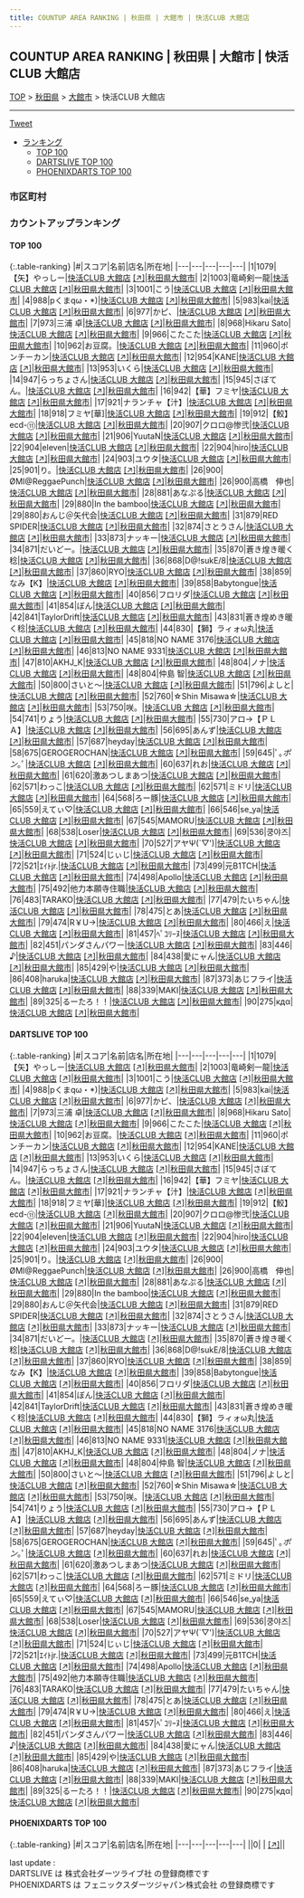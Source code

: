 ```yaml
---
title: COUNTUP AREA RANKING | 秋田県 | 大館市 | 快活CLUB 大館店
---
```

## COUNTUP AREA RANKING | 秋田県 | 大館市 | 快活CLUB 大館店

[TOP](/darts/rank/) > [秋田県](/darts/rank/秋田県/) > [大館市](/darts/rank/秋田県/大館市/) > 快活CLUB 大館店

___

<a href="https://twitter.com/share?ref_src=twsrc%5Etfw" data-text="COUNTUP AREA RANKING | 秋田県大館市快活CLUB 大館店" class="twitter-share-button" data-hashtags="DARTSLIVE,PHOENIXDARTS,darts,ダーツ" data-show-count="false">Tweet</a>

* [ランキング](#カウントアップランキング)
    * [TOP 100](#top-100)
    * [DARTSLIVE TOP 100](#dartslive-top-100)
    * [PHOENIXDARTS TOP 100](#phoenixdarts-top-100)

### 市区町村

<ul>

</ul>

### カウントアップランキング

#### TOP 100



{:.table-ranking}
|#|スコア|名前|店名|所在地|
|---|---|---|---|---|
|1|1079|<span class="rank-name-dl">【矢】やっしー</span>|<a href="/darts/rank/shops/b586c4e40494577ca3f63593b5358cc4.html">快活CLUB 大館店</a> <a href="https://search.dartslive.com/jp/shop/b586c4e40494577ca3f63593b5358cc4">[↗]</a>|<a href="/darts/rank/秋田県/大館市">秋田県大館市</a>|
|2|1003|<span class="rank-name-dl">竜崎剣一龍</span>|<a href="/darts/rank/shops/b586c4e40494577ca3f63593b5358cc4.html">快活CLUB 大館店</a> <a href="https://search.dartslive.com/jp/shop/b586c4e40494577ca3f63593b5358cc4">[↗]</a>|<a href="/darts/rank/秋田県/大館市">秋田県大館市</a>|
|3|1001|<span class="rank-name-dl">こう</span>|<a href="/darts/rank/shops/b586c4e40494577ca3f63593b5358cc4.html">快活CLUB 大館店</a> <a href="https://search.dartslive.com/jp/shop/b586c4e40494577ca3f63593b5358cc4">[↗]</a>|<a href="/darts/rank/秋田県/大館市">秋田県大館市</a>|
|4|988|<span class="rank-name-dl">pくまqω・*)</span>|<a href="/darts/rank/shops/b586c4e40494577ca3f63593b5358cc4.html">快活CLUB 大館店</a> <a href="https://search.dartslive.com/jp/shop/b586c4e40494577ca3f63593b5358cc4">[↗]</a>|<a href="/darts/rank/秋田県/大館市">秋田県大館市</a>|
|5|983|<span class="rank-name-dl">kai</span>|<a href="/darts/rank/shops/b586c4e40494577ca3f63593b5358cc4.html">快活CLUB 大館店</a> <a href="https://search.dartslive.com/jp/shop/b586c4e40494577ca3f63593b5358cc4">[↗]</a>|<a href="/darts/rank/秋田県/大館市">秋田県大館市</a>|
|6|977|<span class="rank-name-dl">かピ、</span>|<a href="/darts/rank/shops/b586c4e40494577ca3f63593b5358cc4.html">快活CLUB 大館店</a> <a href="https://search.dartslive.com/jp/shop/b586c4e40494577ca3f63593b5358cc4">[↗]</a>|<a href="/darts/rank/秋田県/大館市">秋田県大館市</a>|
|7|973|<span class="rank-name-dl">三浦 卓</span>|<a href="/darts/rank/shops/b586c4e40494577ca3f63593b5358cc4.html">快活CLUB 大館店</a> <a href="https://search.dartslive.com/jp/shop/b586c4e40494577ca3f63593b5358cc4">[↗]</a>|<a href="/darts/rank/秋田県/大館市">秋田県大館市</a>|
|8|968|<span class="rank-name-dl">Hikaru Sato</span>|<a href="/darts/rank/shops/b586c4e40494577ca3f63593b5358cc4.html">快活CLUB 大館店</a> <a href="https://search.dartslive.com/jp/shop/b586c4e40494577ca3f63593b5358cc4">[↗]</a>|<a href="/darts/rank/秋田県/大館市">秋田県大館市</a>|
|9|966|<span class="rank-name-dl">こたこた</span>|<a href="/darts/rank/shops/b586c4e40494577ca3f63593b5358cc4.html">快活CLUB 大館店</a> <a href="https://search.dartslive.com/jp/shop/b586c4e40494577ca3f63593b5358cc4">[↗]</a>|<a href="/darts/rank/秋田県/大館市">秋田県大館市</a>|
|10|962|<span class="rank-name-dl">お豆腐。</span>|<a href="/darts/rank/shops/b586c4e40494577ca3f63593b5358cc4.html">快活CLUB 大館店</a> <a href="https://search.dartslive.com/jp/shop/b586c4e40494577ca3f63593b5358cc4">[↗]</a>|<a href="/darts/rank/秋田県/大館市">秋田県大館市</a>|
|11|960|<span class="rank-name-dl">ポンチーカン</span>|<a href="/darts/rank/shops/b586c4e40494577ca3f63593b5358cc4.html">快活CLUB 大館店</a> <a href="https://search.dartslive.com/jp/shop/b586c4e40494577ca3f63593b5358cc4">[↗]</a>|<a href="/darts/rank/秋田県/大館市">秋田県大館市</a>|
|12|954|<span class="rank-name-dl">KANE</span>|<a href="/darts/rank/shops/b586c4e40494577ca3f63593b5358cc4.html">快活CLUB 大館店</a> <a href="https://search.dartslive.com/jp/shop/b586c4e40494577ca3f63593b5358cc4">[↗]</a>|<a href="/darts/rank/秋田県/大館市">秋田県大館市</a>|
|13|953|<span class="rank-name-dl">いくら</span>|<a href="/darts/rank/shops/b586c4e40494577ca3f63593b5358cc4.html">快活CLUB 大館店</a> <a href="https://search.dartslive.com/jp/shop/b586c4e40494577ca3f63593b5358cc4">[↗]</a>|<a href="/darts/rank/秋田県/大館市">秋田県大館市</a>|
|14|947|<span class="rank-name-dl">らっちょさん</span>|<a href="/darts/rank/shops/b586c4e40494577ca3f63593b5358cc4.html">快活CLUB 大館店</a> <a href="https://search.dartslive.com/jp/shop/b586c4e40494577ca3f63593b5358cc4">[↗]</a>|<a href="/darts/rank/秋田県/大館市">秋田県大館市</a>|
|15|945|<span class="rank-name-dl">さぼてん。</span>|<a href="/darts/rank/shops/b586c4e40494577ca3f63593b5358cc4.html">快活CLUB 大館店</a> <a href="https://search.dartslive.com/jp/shop/b586c4e40494577ca3f63593b5358cc4">[↗]</a>|<a href="/darts/rank/秋田県/大館市">秋田県大館市</a>|
|16|942|<span class="rank-name-dl">【華】フミヤ</span>|<a href="/darts/rank/shops/b586c4e40494577ca3f63593b5358cc4.html">快活CLUB 大館店</a> <a href="https://search.dartslive.com/jp/shop/b586c4e40494577ca3f63593b5358cc4">[↗]</a>|<a href="/darts/rank/秋田県/大館市">秋田県大館市</a>|
|17|921|<span class="rank-name-dl">ナランチャ【汁】</span>|<a href="/darts/rank/shops/b586c4e40494577ca3f63593b5358cc4.html">快活CLUB 大館店</a> <a href="https://search.dartslive.com/jp/shop/b586c4e40494577ca3f63593b5358cc4">[↗]</a>|<a href="/darts/rank/秋田県/大館市">秋田県大館市</a>|
|18|918|<span class="rank-name-dl">フミヤ[華]</span>|<a href="/darts/rank/shops/b586c4e40494577ca3f63593b5358cc4.html">快活CLUB 大館店</a> <a href="https://search.dartslive.com/jp/shop/b586c4e40494577ca3f63593b5358cc4">[↗]</a>|<a href="/darts/rank/秋田県/大館市">秋田県大館市</a>|
|19|912|<span class="rank-name-dl">【鮫】ecd-⑪</span>|<a href="/darts/rank/shops/b586c4e40494577ca3f63593b5358cc4.html">快活CLUB 大館店</a> <a href="https://search.dartslive.com/jp/shop/b586c4e40494577ca3f63593b5358cc4">[↗]</a>|<a href="/darts/rank/秋田県/大館市">秋田県大館市</a>|
|20|907|<span class="rank-name-dl">クロロ@惨弐</span>|<a href="/darts/rank/shops/b586c4e40494577ca3f63593b5358cc4.html">快活CLUB 大館店</a> <a href="https://search.dartslive.com/jp/shop/b586c4e40494577ca3f63593b5358cc4">[↗]</a>|<a href="/darts/rank/秋田県/大館市">秋田県大館市</a>|
|21|906|<span class="rank-name-dl">YuutaN</span>|<a href="/darts/rank/shops/b586c4e40494577ca3f63593b5358cc4.html">快活CLUB 大館店</a> <a href="https://search.dartslive.com/jp/shop/b586c4e40494577ca3f63593b5358cc4">[↗]</a>|<a href="/darts/rank/秋田県/大館市">秋田県大館市</a>|
|22|904|<span class="rank-name-dl">eleven</span>|<a href="/darts/rank/shops/b586c4e40494577ca3f63593b5358cc4.html">快活CLUB 大館店</a> <a href="https://search.dartslive.com/jp/shop/b586c4e40494577ca3f63593b5358cc4">[↗]</a>|<a href="/darts/rank/秋田県/大館市">秋田県大館市</a>|
|22|904|<span class="rank-name-dl">hiro</span>|<a href="/darts/rank/shops/b586c4e40494577ca3f63593b5358cc4.html">快活CLUB 大館店</a> <a href="https://search.dartslive.com/jp/shop/b586c4e40494577ca3f63593b5358cc4">[↗]</a>|<a href="/darts/rank/秋田県/大館市">秋田県大館市</a>|
|24|903|<span class="rank-name-dl">ユウタ</span>|<a href="/darts/rank/shops/b586c4e40494577ca3f63593b5358cc4.html">快活CLUB 大館店</a> <a href="https://search.dartslive.com/jp/shop/b586c4e40494577ca3f63593b5358cc4">[↗]</a>|<a href="/darts/rank/秋田県/大館市">秋田県大館市</a>|
|25|901|<span class="rank-name-dl">り。</span>|<a href="/darts/rank/shops/b586c4e40494577ca3f63593b5358cc4.html">快活CLUB 大館店</a> <a href="https://search.dartslive.com/jp/shop/b586c4e40494577ca3f63593b5358cc4">[↗]</a>|<a href="/darts/rank/秋田県/大館市">秋田県大館市</a>|
|26|900|<span class="rank-name-dl">ØMI@ReggaePunch</span>|<a href="/darts/rank/shops/b586c4e40494577ca3f63593b5358cc4.html">快活CLUB 大館店</a> <a href="https://search.dartslive.com/jp/shop/b586c4e40494577ca3f63593b5358cc4">[↗]</a>|<a href="/darts/rank/秋田県/大館市">秋田県大館市</a>|
|26|900|<span class="rank-name-dl">高橋　伸也</span>|<a href="/darts/rank/shops/b586c4e40494577ca3f63593b5358cc4.html">快活CLUB 大館店</a> <a href="https://search.dartslive.com/jp/shop/b586c4e40494577ca3f63593b5358cc4">[↗]</a>|<a href="/darts/rank/秋田県/大館市">秋田県大館市</a>|
|28|881|<span class="rank-name-dl">あなぷる</span>|<a href="/darts/rank/shops/b586c4e40494577ca3f63593b5358cc4.html">快活CLUB 大館店</a> <a href="https://search.dartslive.com/jp/shop/b586c4e40494577ca3f63593b5358cc4">[↗]</a>|<a href="/darts/rank/秋田県/大館市">秋田県大館市</a>|
|29|880|<span class="rank-name-dl">In the bamboo</span>|<a href="/darts/rank/shops/b586c4e40494577ca3f63593b5358cc4.html">快活CLUB 大館店</a> <a href="https://search.dartslive.com/jp/shop/b586c4e40494577ca3f63593b5358cc4">[↗]</a>|<a href="/darts/rank/秋田県/大館市">秋田県大館市</a>|
|29|880|<span class="rank-name-dl">おんじ＠矢代会</span>|<a href="/darts/rank/shops/b586c4e40494577ca3f63593b5358cc4.html">快活CLUB 大館店</a> <a href="https://search.dartslive.com/jp/shop/b586c4e40494577ca3f63593b5358cc4">[↗]</a>|<a href="/darts/rank/秋田県/大館市">秋田県大館市</a>|
|31|879|<span class="rank-name-dl">RED SPIDER</span>|<a href="/darts/rank/shops/b586c4e40494577ca3f63593b5358cc4.html">快活CLUB 大館店</a> <a href="https://search.dartslive.com/jp/shop/b586c4e40494577ca3f63593b5358cc4">[↗]</a>|<a href="/darts/rank/秋田県/大館市">秋田県大館市</a>|
|32|874|<span class="rank-name-dl">さとうさん</span>|<a href="/darts/rank/shops/b586c4e40494577ca3f63593b5358cc4.html">快活CLUB 大館店</a> <a href="https://search.dartslive.com/jp/shop/b586c4e40494577ca3f63593b5358cc4">[↗]</a>|<a href="/darts/rank/秋田県/大館市">秋田県大館市</a>|
|33|873|<span class="rank-name-dl">ナッキー</span>|<a href="/darts/rank/shops/b586c4e40494577ca3f63593b5358cc4.html">快活CLUB 大館店</a> <a href="https://search.dartslive.com/jp/shop/b586c4e40494577ca3f63593b5358cc4">[↗]</a>|<a href="/darts/rank/秋田県/大館市">秋田県大館市</a>|
|34|871|<span class="rank-name-dl">だいどー。</span>|<a href="/darts/rank/shops/b586c4e40494577ca3f63593b5358cc4.html">快活CLUB 大館店</a> <a href="https://search.dartslive.com/jp/shop/b586c4e40494577ca3f63593b5358cc4">[↗]</a>|<a href="/darts/rank/秋田県/大館市">秋田県大館市</a>|
|35|870|<span class="rank-name-dl">蒼き煌き暖く稔</span>|<a href="/darts/rank/shops/b586c4e40494577ca3f63593b5358cc4.html">快活CLUB 大館店</a> <a href="https://search.dartslive.com/jp/shop/b586c4e40494577ca3f63593b5358cc4">[↗]</a>|<a href="/darts/rank/秋田県/大館市">秋田県大館市</a>|
|36|868|<span class="rank-name-dl">D@!sukE/8</span>|<a href="/darts/rank/shops/b586c4e40494577ca3f63593b5358cc4.html">快活CLUB 大館店</a> <a href="https://search.dartslive.com/jp/shop/b586c4e40494577ca3f63593b5358cc4">[↗]</a>|<a href="/darts/rank/秋田県/大館市">秋田県大館市</a>|
|37|860|<span class="rank-name-dl">RYO</span>|<a href="/darts/rank/shops/b586c4e40494577ca3f63593b5358cc4.html">快活CLUB 大館店</a> <a href="https://search.dartslive.com/jp/shop/b586c4e40494577ca3f63593b5358cc4">[↗]</a>|<a href="/darts/rank/秋田県/大館市">秋田県大館市</a>|
|38|859|<span class="rank-name-dl">なみ【K】</span>|<a href="/darts/rank/shops/b586c4e40494577ca3f63593b5358cc4.html">快活CLUB 大館店</a> <a href="https://search.dartslive.com/jp/shop/b586c4e40494577ca3f63593b5358cc4">[↗]</a>|<a href="/darts/rank/秋田県/大館市">秋田県大館市</a>|
|39|858|<span class="rank-name-dl">Babytongue</span>|<a href="/darts/rank/shops/b586c4e40494577ca3f63593b5358cc4.html">快活CLUB 大館店</a> <a href="https://search.dartslive.com/jp/shop/b586c4e40494577ca3f63593b5358cc4">[↗]</a>|<a href="/darts/rank/秋田県/大館市">秋田県大館市</a>|
|40|856|<span class="rank-name-dl">フロリダ</span>|<a href="/darts/rank/shops/b586c4e40494577ca3f63593b5358cc4.html">快活CLUB 大館店</a> <a href="https://search.dartslive.com/jp/shop/b586c4e40494577ca3f63593b5358cc4">[↗]</a>|<a href="/darts/rank/秋田県/大館市">秋田県大館市</a>|
|41|854|<span class="rank-name-dl">ぼん</span>|<a href="/darts/rank/shops/b586c4e40494577ca3f63593b5358cc4.html">快活CLUB 大館店</a> <a href="https://search.dartslive.com/jp/shop/b586c4e40494577ca3f63593b5358cc4">[↗]</a>|<a href="/darts/rank/秋田県/大館市">秋田県大館市</a>|
|42|841|<span class="rank-name-dl">TaylorDrift</span>|<a href="/darts/rank/shops/b586c4e40494577ca3f63593b5358cc4.html">快活CLUB 大館店</a> <a href="https://search.dartslive.com/jp/shop/b586c4e40494577ca3f63593b5358cc4">[↗]</a>|<a href="/darts/rank/秋田県/大館市">秋田県大館市</a>|
|43|831|<span class="rank-name-dl">蒼き煌めき暖く稔</span>|<a href="/darts/rank/shops/b586c4e40494577ca3f63593b5358cc4.html">快活CLUB 大館店</a> <a href="https://search.dartslive.com/jp/shop/b586c4e40494577ca3f63593b5358cc4">[↗]</a>|<a href="/darts/rank/秋田県/大館市">秋田県大館市</a>|
|44|830|<span class="rank-name-dl">【獅】ラィォω丸</span>|<a href="/darts/rank/shops/b586c4e40494577ca3f63593b5358cc4.html">快活CLUB 大館店</a> <a href="https://search.dartslive.com/jp/shop/b586c4e40494577ca3f63593b5358cc4">[↗]</a>|<a href="/darts/rank/秋田県/大館市">秋田県大館市</a>|
|45|818|<span class="rank-name-dl">NO NAME 3176</span>|<a href="/darts/rank/shops/b586c4e40494577ca3f63593b5358cc4.html">快活CLUB 大館店</a> <a href="https://search.dartslive.com/jp/shop/b586c4e40494577ca3f63593b5358cc4">[↗]</a>|<a href="/darts/rank/秋田県/大館市">秋田県大館市</a>|
|46|813|<span class="rank-name-dl">NO NAME 9331</span>|<a href="/darts/rank/shops/b586c4e40494577ca3f63593b5358cc4.html">快活CLUB 大館店</a> <a href="https://search.dartslive.com/jp/shop/b586c4e40494577ca3f63593b5358cc4">[↗]</a>|<a href="/darts/rank/秋田県/大館市">秋田県大館市</a>|
|47|810|<span class="rank-name-dl">AKHJ_K</span>|<a href="/darts/rank/shops/b586c4e40494577ca3f63593b5358cc4.html">快活CLUB 大館店</a> <a href="https://search.dartslive.com/jp/shop/b586c4e40494577ca3f63593b5358cc4">[↗]</a>|<a href="/darts/rank/秋田県/大館市">秋田県大館市</a>|
|48|804|<span class="rank-name-dl">ノナ</span>|<a href="/darts/rank/shops/b586c4e40494577ca3f63593b5358cc4.html">快活CLUB 大館店</a> <a href="https://search.dartslive.com/jp/shop/b586c4e40494577ca3f63593b5358cc4">[↗]</a>|<a href="/darts/rank/秋田県/大館市">秋田県大館市</a>|
|48|804|<span class="rank-name-dl">仲島 智</span>|<a href="/darts/rank/shops/b586c4e40494577ca3f63593b5358cc4.html">快活CLUB 大館店</a> <a href="https://search.dartslive.com/jp/shop/b586c4e40494577ca3f63593b5358cc4">[↗]</a>|<a href="/darts/rank/秋田県/大館市">秋田県大館市</a>|
|50|800|<span class="rank-name-dl">さいと〜</span>|<a href="/darts/rank/shops/b586c4e40494577ca3f63593b5358cc4.html">快活CLUB 大館店</a> <a href="https://search.dartslive.com/jp/shop/b586c4e40494577ca3f63593b5358cc4">[↗]</a>|<a href="/darts/rank/秋田県/大館市">秋田県大館市</a>|
|51|796|<span class="rank-name-dl">よしと</span>|<a href="/darts/rank/shops/b586c4e40494577ca3f63593b5358cc4.html">快活CLUB 大館店</a> <a href="https://search.dartslive.com/jp/shop/b586c4e40494577ca3f63593b5358cc4">[↗]</a>|<a href="/darts/rank/秋田県/大館市">秋田県大館市</a>|
|52|760|<span class="rank-name-dl">☆Shin Misawa☆</span>|<a href="/darts/rank/shops/b586c4e40494577ca3f63593b5358cc4.html">快活CLUB 大館店</a> <a href="https://search.dartslive.com/jp/shop/b586c4e40494577ca3f63593b5358cc4">[↗]</a>|<a href="/darts/rank/秋田県/大館市">秋田県大館市</a>|
|53|750|<span class="rank-name-dl">咲。</span>|<a href="/darts/rank/shops/b586c4e40494577ca3f63593b5358cc4.html">快活CLUB 大館店</a> <a href="https://search.dartslive.com/jp/shop/b586c4e40494577ca3f63593b5358cc4">[↗]</a>|<a href="/darts/rank/秋田県/大館市">秋田県大館市</a>|
|54|741|<span class="rank-name-dl">りょう</span>|<a href="/darts/rank/shops/b586c4e40494577ca3f63593b5358cc4.html">快活CLUB 大館店</a> <a href="https://search.dartslive.com/jp/shop/b586c4e40494577ca3f63593b5358cc4">[↗]</a>|<a href="/darts/rank/秋田県/大館市">秋田県大館市</a>|
|55|730|<span class="rank-name-dl">アロ→【ＰＬＡ】</span>|<a href="/darts/rank/shops/b586c4e40494577ca3f63593b5358cc4.html">快活CLUB 大館店</a> <a href="https://search.dartslive.com/jp/shop/b586c4e40494577ca3f63593b5358cc4">[↗]</a>|<a href="/darts/rank/秋田県/大館市">秋田県大館市</a>|
|56|695|<span class="rank-name-dl">あんず</span>|<a href="/darts/rank/shops/b586c4e40494577ca3f63593b5358cc4.html">快活CLUB 大館店</a> <a href="https://search.dartslive.com/jp/shop/b586c4e40494577ca3f63593b5358cc4">[↗]</a>|<a href="/darts/rank/秋田県/大館市">秋田県大館市</a>|
|57|687|<span class="rank-name-dl">heyday</span>|<a href="/darts/rank/shops/b586c4e40494577ca3f63593b5358cc4.html">快活CLUB 大館店</a> <a href="https://search.dartslive.com/jp/shop/b586c4e40494577ca3f63593b5358cc4">[↗]</a>|<a href="/darts/rank/秋田県/大館市">秋田県大館市</a>|
|58|675|<span class="rank-name-dl">GEROGEROCHAN</span>|<a href="/darts/rank/shops/b586c4e40494577ca3f63593b5358cc4.html">快活CLUB 大館店</a> <a href="https://search.dartslive.com/jp/shop/b586c4e40494577ca3f63593b5358cc4">[↗]</a>|<a href="/darts/rank/秋田県/大館市">秋田県大館市</a>|
|59|645|<span class="rank-name-dl">ﾟ｡*ポン*｡ﾟ</span>|<a href="/darts/rank/shops/b586c4e40494577ca3f63593b5358cc4.html">快活CLUB 大館店</a> <a href="https://search.dartslive.com/jp/shop/b586c4e40494577ca3f63593b5358cc4">[↗]</a>|<a href="/darts/rank/秋田県/大館市">秋田県大館市</a>|
|60|637|<span class="rank-name-dl">れお</span>|<a href="/darts/rank/shops/b586c4e40494577ca3f63593b5358cc4.html">快活CLUB 大館店</a> <a href="https://search.dartslive.com/jp/shop/b586c4e40494577ca3f63593b5358cc4">[↗]</a>|<a href="/darts/rank/秋田県/大館市">秋田県大館市</a>|
|61|620|<span class="rank-name-dl">激あつしまあつ</span>|<a href="/darts/rank/shops/b586c4e40494577ca3f63593b5358cc4.html">快活CLUB 大館店</a> <a href="https://search.dartslive.com/jp/shop/b586c4e40494577ca3f63593b5358cc4">[↗]</a>|<a href="/darts/rank/秋田県/大館市">秋田県大館市</a>|
|62|571|<span class="rank-name-dl">わっこ</span>|<a href="/darts/rank/shops/b586c4e40494577ca3f63593b5358cc4.html">快活CLUB 大館店</a> <a href="https://search.dartslive.com/jp/shop/b586c4e40494577ca3f63593b5358cc4">[↗]</a>|<a href="/darts/rank/秋田県/大館市">秋田県大館市</a>|
|62|571|<span class="rank-name-dl">ミドリ</span>|<a href="/darts/rank/shops/b586c4e40494577ca3f63593b5358cc4.html">快活CLUB 大館店</a> <a href="https://search.dartslive.com/jp/shop/b586c4e40494577ca3f63593b5358cc4">[↗]</a>|<a href="/darts/rank/秋田県/大館市">秋田県大館市</a>|
|64|568|<span class="rank-name-dl">ろー豚</span>|<a href="/darts/rank/shops/b586c4e40494577ca3f63593b5358cc4.html">快活CLUB 大館店</a> <a href="https://search.dartslive.com/jp/shop/b586c4e40494577ca3f63593b5358cc4">[↗]</a>|<a href="/darts/rank/秋田県/大館市">秋田県大館市</a>|
|65|559|<span class="rank-name-dl">えてぃ♡</span>|<a href="/darts/rank/shops/b586c4e40494577ca3f63593b5358cc4.html">快活CLUB 大館店</a> <a href="https://search.dartslive.com/jp/shop/b586c4e40494577ca3f63593b5358cc4">[↗]</a>|<a href="/darts/rank/秋田県/大館市">秋田県大館市</a>|
|66|546|<span class="rank-name-dl">se_ya</span>|<a href="/darts/rank/shops/b586c4e40494577ca3f63593b5358cc4.html">快活CLUB 大館店</a> <a href="https://search.dartslive.com/jp/shop/b586c4e40494577ca3f63593b5358cc4">[↗]</a>|<a href="/darts/rank/秋田県/大館市">秋田県大館市</a>|
|67|545|<span class="rank-name-dl">MAMORU</span>|<a href="/darts/rank/shops/b586c4e40494577ca3f63593b5358cc4.html">快活CLUB 大館店</a> <a href="https://search.dartslive.com/jp/shop/b586c4e40494577ca3f63593b5358cc4">[↗]</a>|<a href="/darts/rank/秋田県/大館市">秋田県大館市</a>|
|68|538|<span class="rank-name-dl">Loser</span>|<a href="/darts/rank/shops/b586c4e40494577ca3f63593b5358cc4.html">快活CLUB 大館店</a> <a href="https://search.dartslive.com/jp/shop/b586c4e40494577ca3f63593b5358cc4">[↗]</a>|<a href="/darts/rank/秋田県/大館市">秋田県大館市</a>|
|69|536|<span class="rank-name-dl">쿵야즈</span>|<a href="/darts/rank/shops/b586c4e40494577ca3f63593b5358cc4.html">快活CLUB 大館店</a> <a href="https://search.dartslive.com/jp/shop/b586c4e40494577ca3f63593b5358cc4">[↗]</a>|<a href="/darts/rank/秋田県/大館市">秋田県大館市</a>|
|70|527|<span class="rank-name-dl">アヤΨ(`▽&#x27;)</span>|<a href="/darts/rank/shops/b586c4e40494577ca3f63593b5358cc4.html">快活CLUB 大館店</a> <a href="https://search.dartslive.com/jp/shop/b586c4e40494577ca3f63593b5358cc4">[↗]</a>|<a href="/darts/rank/秋田県/大館市">秋田県大館市</a>|
|71|524|<span class="rank-name-dl">じぃじ</span>|<a href="/darts/rank/shops/b586c4e40494577ca3f63593b5358cc4.html">快活CLUB 大館店</a> <a href="https://search.dartslive.com/jp/shop/b586c4e40494577ca3f63593b5358cc4">[↗]</a>|<a href="/darts/rank/秋田県/大館市">秋田県大館市</a>|
|72|521|<span class="rank-name-dl">ｴｲﾄjr.</span>|<a href="/darts/rank/shops/b586c4e40494577ca3f63593b5358cc4.html">快活CLUB 大館店</a> <a href="https://search.dartslive.com/jp/shop/b586c4e40494577ca3f63593b5358cc4">[↗]</a>|<a href="/darts/rank/秋田県/大館市">秋田県大館市</a>|
|73|499|<span class="rank-name-dl">元B1TCH</span>|<a href="/darts/rank/shops/b586c4e40494577ca3f63593b5358cc4.html">快活CLUB 大館店</a> <a href="https://search.dartslive.com/jp/shop/b586c4e40494577ca3f63593b5358cc4">[↗]</a>|<a href="/darts/rank/秋田県/大館市">秋田県大館市</a>|
|74|498|<span class="rank-name-dl">Apollo</span>|<a href="/darts/rank/shops/b586c4e40494577ca3f63593b5358cc4.html">快活CLUB 大館店</a> <a href="https://search.dartslive.com/jp/shop/b586c4e40494577ca3f63593b5358cc4">[↗]</a>|<a href="/darts/rank/秋田県/大館市">秋田県大館市</a>|
|75|492|<span class="rank-name-dl">他力本願寺住職</span>|<a href="/darts/rank/shops/b586c4e40494577ca3f63593b5358cc4.html">快活CLUB 大館店</a> <a href="https://search.dartslive.com/jp/shop/b586c4e40494577ca3f63593b5358cc4">[↗]</a>|<a href="/darts/rank/秋田県/大館市">秋田県大館市</a>|
|76|483|<span class="rank-name-dl">TARAKO</span>|<a href="/darts/rank/shops/b586c4e40494577ca3f63593b5358cc4.html">快活CLUB 大館店</a> <a href="https://search.dartslive.com/jp/shop/b586c4e40494577ca3f63593b5358cc4">[↗]</a>|<a href="/darts/rank/秋田県/大館市">秋田県大館市</a>|
|77|479|<span class="rank-name-dl">たいちゃん</span>|<a href="/darts/rank/shops/b586c4e40494577ca3f63593b5358cc4.html">快活CLUB 大館店</a> <a href="https://search.dartslive.com/jp/shop/b586c4e40494577ca3f63593b5358cc4">[↗]</a>|<a href="/darts/rank/秋田県/大館市">秋田県大館市</a>|
|78|475|<span class="rank-name-dl">とあ</span>|<a href="/darts/rank/shops/b586c4e40494577ca3f63593b5358cc4.html">快活CLUB 大館店</a> <a href="https://search.dartslive.com/jp/shop/b586c4e40494577ca3f63593b5358cc4">[↗]</a>|<a href="/darts/rank/秋田県/大館市">秋田県大館市</a>|
|79|474|<span class="rank-name-dl">R￥U→</span>|<a href="/darts/rank/shops/b586c4e40494577ca3f63593b5358cc4.html">快活CLUB 大館店</a> <a href="https://search.dartslive.com/jp/shop/b586c4e40494577ca3f63593b5358cc4">[↗]</a>|<a href="/darts/rank/秋田県/大館市">秋田県大館市</a>|
|80|466|<span class="rank-name-dl">え</span>|<a href="/darts/rank/shops/b586c4e40494577ca3f63593b5358cc4.html">快活CLUB 大館店</a> <a href="https://search.dartslive.com/jp/shop/b586c4e40494577ca3f63593b5358cc4">[↗]</a>|<a href="/darts/rank/秋田県/大館市">秋田県大館市</a>|
|81|457|<span class="rank-name-dl">ﾍﾟｺﾘｰﾇ</span>|<a href="/darts/rank/shops/b586c4e40494577ca3f63593b5358cc4.html">快活CLUB 大館店</a> <a href="https://search.dartslive.com/jp/shop/b586c4e40494577ca3f63593b5358cc4">[↗]</a>|<a href="/darts/rank/秋田県/大館市">秋田県大館市</a>|
|82|451|<span class="rank-name-dl">パンダさんパワー</span>|<a href="/darts/rank/shops/b586c4e40494577ca3f63593b5358cc4.html">快活CLUB 大館店</a> <a href="https://search.dartslive.com/jp/shop/b586c4e40494577ca3f63593b5358cc4">[↗]</a>|<a href="/darts/rank/秋田県/大館市">秋田県大館市</a>|
|83|446|<span class="rank-name-dl">♪</span>|<a href="/darts/rank/shops/b586c4e40494577ca3f63593b5358cc4.html">快活CLUB 大館店</a> <a href="https://search.dartslive.com/jp/shop/b586c4e40494577ca3f63593b5358cc4">[↗]</a>|<a href="/darts/rank/秋田県/大館市">秋田県大館市</a>|
|84|438|<span class="rank-name-dl">愛にャん</span>|<a href="/darts/rank/shops/b586c4e40494577ca3f63593b5358cc4.html">快活CLUB 大館店</a> <a href="https://search.dartslive.com/jp/shop/b586c4e40494577ca3f63593b5358cc4">[↗]</a>|<a href="/darts/rank/秋田県/大館市">秋田県大館市</a>|
|85|429|<span class="rank-name-dl">や</span>|<a href="/darts/rank/shops/b586c4e40494577ca3f63593b5358cc4.html">快活CLUB 大館店</a> <a href="https://search.dartslive.com/jp/shop/b586c4e40494577ca3f63593b5358cc4">[↗]</a>|<a href="/darts/rank/秋田県/大館市">秋田県大館市</a>|
|86|408|<span class="rank-name-dl">haruka</span>|<a href="/darts/rank/shops/b586c4e40494577ca3f63593b5358cc4.html">快活CLUB 大館店</a> <a href="https://search.dartslive.com/jp/shop/b586c4e40494577ca3f63593b5358cc4">[↗]</a>|<a href="/darts/rank/秋田県/大館市">秋田県大館市</a>|
|87|373|<span class="rank-name-dl">あじフライ</span>|<a href="/darts/rank/shops/b586c4e40494577ca3f63593b5358cc4.html">快活CLUB 大館店</a> <a href="https://search.dartslive.com/jp/shop/b586c4e40494577ca3f63593b5358cc4">[↗]</a>|<a href="/darts/rank/秋田県/大館市">秋田県大館市</a>|
|88|339|<span class="rank-name-dl">MAKI</span>|<a href="/darts/rank/shops/b586c4e40494577ca3f63593b5358cc4.html">快活CLUB 大館店</a> <a href="https://search.dartslive.com/jp/shop/b586c4e40494577ca3f63593b5358cc4">[↗]</a>|<a href="/darts/rank/秋田県/大館市">秋田県大館市</a>|
|89|325|<span class="rank-name-dl">るーたろ！！</span>|<a href="/darts/rank/shops/b586c4e40494577ca3f63593b5358cc4.html">快活CLUB 大館店</a> <a href="https://search.dartslive.com/jp/shop/b586c4e40494577ca3f63593b5358cc4">[↗]</a>|<a href="/darts/rank/秋田県/大館市">秋田県大館市</a>|
|90|275|<span class="rank-name-dl">кдα</span>|<a href="/darts/rank/shops/b586c4e40494577ca3f63593b5358cc4.html">快活CLUB 大館店</a> <a href="https://search.dartslive.com/jp/shop/b586c4e40494577ca3f63593b5358cc4">[↗]</a>|<a href="/darts/rank/秋田県/大館市">秋田県大館市</a>|


#### DARTSLIVE TOP 100



{:.table-ranking}
|#|スコア|名前|店名|所在地|
|---|---|---|---|---|
|1|1079|<span class="rank-name-dl">【矢】やっしー</span>|<a href="/darts/rank/shops/b586c4e40494577ca3f63593b5358cc4.html">快活CLUB 大館店</a> <a href="https://search.dartslive.com/jp/shop/b586c4e40494577ca3f63593b5358cc4">[↗]</a>|<a href="/darts/rank/秋田県/大館市">秋田県大館市</a>|
|2|1003|<span class="rank-name-dl">竜崎剣一龍</span>|<a href="/darts/rank/shops/b586c4e40494577ca3f63593b5358cc4.html">快活CLUB 大館店</a> <a href="https://search.dartslive.com/jp/shop/b586c4e40494577ca3f63593b5358cc4">[↗]</a>|<a href="/darts/rank/秋田県/大館市">秋田県大館市</a>|
|3|1001|<span class="rank-name-dl">こう</span>|<a href="/darts/rank/shops/b586c4e40494577ca3f63593b5358cc4.html">快活CLUB 大館店</a> <a href="https://search.dartslive.com/jp/shop/b586c4e40494577ca3f63593b5358cc4">[↗]</a>|<a href="/darts/rank/秋田県/大館市">秋田県大館市</a>|
|4|988|<span class="rank-name-dl">pくまqω・*)</span>|<a href="/darts/rank/shops/b586c4e40494577ca3f63593b5358cc4.html">快活CLUB 大館店</a> <a href="https://search.dartslive.com/jp/shop/b586c4e40494577ca3f63593b5358cc4">[↗]</a>|<a href="/darts/rank/秋田県/大館市">秋田県大館市</a>|
|5|983|<span class="rank-name-dl">kai</span>|<a href="/darts/rank/shops/b586c4e40494577ca3f63593b5358cc4.html">快活CLUB 大館店</a> <a href="https://search.dartslive.com/jp/shop/b586c4e40494577ca3f63593b5358cc4">[↗]</a>|<a href="/darts/rank/秋田県/大館市">秋田県大館市</a>|
|6|977|<span class="rank-name-dl">かピ、</span>|<a href="/darts/rank/shops/b586c4e40494577ca3f63593b5358cc4.html">快活CLUB 大館店</a> <a href="https://search.dartslive.com/jp/shop/b586c4e40494577ca3f63593b5358cc4">[↗]</a>|<a href="/darts/rank/秋田県/大館市">秋田県大館市</a>|
|7|973|<span class="rank-name-dl">三浦 卓</span>|<a href="/darts/rank/shops/b586c4e40494577ca3f63593b5358cc4.html">快活CLUB 大館店</a> <a href="https://search.dartslive.com/jp/shop/b586c4e40494577ca3f63593b5358cc4">[↗]</a>|<a href="/darts/rank/秋田県/大館市">秋田県大館市</a>|
|8|968|<span class="rank-name-dl">Hikaru Sato</span>|<a href="/darts/rank/shops/b586c4e40494577ca3f63593b5358cc4.html">快活CLUB 大館店</a> <a href="https://search.dartslive.com/jp/shop/b586c4e40494577ca3f63593b5358cc4">[↗]</a>|<a href="/darts/rank/秋田県/大館市">秋田県大館市</a>|
|9|966|<span class="rank-name-dl">こたこた</span>|<a href="/darts/rank/shops/b586c4e40494577ca3f63593b5358cc4.html">快活CLUB 大館店</a> <a href="https://search.dartslive.com/jp/shop/b586c4e40494577ca3f63593b5358cc4">[↗]</a>|<a href="/darts/rank/秋田県/大館市">秋田県大館市</a>|
|10|962|<span class="rank-name-dl">お豆腐。</span>|<a href="/darts/rank/shops/b586c4e40494577ca3f63593b5358cc4.html">快活CLUB 大館店</a> <a href="https://search.dartslive.com/jp/shop/b586c4e40494577ca3f63593b5358cc4">[↗]</a>|<a href="/darts/rank/秋田県/大館市">秋田県大館市</a>|
|11|960|<span class="rank-name-dl">ポンチーカン</span>|<a href="/darts/rank/shops/b586c4e40494577ca3f63593b5358cc4.html">快活CLUB 大館店</a> <a href="https://search.dartslive.com/jp/shop/b586c4e40494577ca3f63593b5358cc4">[↗]</a>|<a href="/darts/rank/秋田県/大館市">秋田県大館市</a>|
|12|954|<span class="rank-name-dl">KANE</span>|<a href="/darts/rank/shops/b586c4e40494577ca3f63593b5358cc4.html">快活CLUB 大館店</a> <a href="https://search.dartslive.com/jp/shop/b586c4e40494577ca3f63593b5358cc4">[↗]</a>|<a href="/darts/rank/秋田県/大館市">秋田県大館市</a>|
|13|953|<span class="rank-name-dl">いくら</span>|<a href="/darts/rank/shops/b586c4e40494577ca3f63593b5358cc4.html">快活CLUB 大館店</a> <a href="https://search.dartslive.com/jp/shop/b586c4e40494577ca3f63593b5358cc4">[↗]</a>|<a href="/darts/rank/秋田県/大館市">秋田県大館市</a>|
|14|947|<span class="rank-name-dl">らっちょさん</span>|<a href="/darts/rank/shops/b586c4e40494577ca3f63593b5358cc4.html">快活CLUB 大館店</a> <a href="https://search.dartslive.com/jp/shop/b586c4e40494577ca3f63593b5358cc4">[↗]</a>|<a href="/darts/rank/秋田県/大館市">秋田県大館市</a>|
|15|945|<span class="rank-name-dl">さぼてん。</span>|<a href="/darts/rank/shops/b586c4e40494577ca3f63593b5358cc4.html">快活CLUB 大館店</a> <a href="https://search.dartslive.com/jp/shop/b586c4e40494577ca3f63593b5358cc4">[↗]</a>|<a href="/darts/rank/秋田県/大館市">秋田県大館市</a>|
|16|942|<span class="rank-name-dl">【華】フミヤ</span>|<a href="/darts/rank/shops/b586c4e40494577ca3f63593b5358cc4.html">快活CLUB 大館店</a> <a href="https://search.dartslive.com/jp/shop/b586c4e40494577ca3f63593b5358cc4">[↗]</a>|<a href="/darts/rank/秋田県/大館市">秋田県大館市</a>|
|17|921|<span class="rank-name-dl">ナランチャ【汁】</span>|<a href="/darts/rank/shops/b586c4e40494577ca3f63593b5358cc4.html">快活CLUB 大館店</a> <a href="https://search.dartslive.com/jp/shop/b586c4e40494577ca3f63593b5358cc4">[↗]</a>|<a href="/darts/rank/秋田県/大館市">秋田県大館市</a>|
|18|918|<span class="rank-name-dl">フミヤ[華]</span>|<a href="/darts/rank/shops/b586c4e40494577ca3f63593b5358cc4.html">快活CLUB 大館店</a> <a href="https://search.dartslive.com/jp/shop/b586c4e40494577ca3f63593b5358cc4">[↗]</a>|<a href="/darts/rank/秋田県/大館市">秋田県大館市</a>|
|19|912|<span class="rank-name-dl">【鮫】ecd-⑪</span>|<a href="/darts/rank/shops/b586c4e40494577ca3f63593b5358cc4.html">快活CLUB 大館店</a> <a href="https://search.dartslive.com/jp/shop/b586c4e40494577ca3f63593b5358cc4">[↗]</a>|<a href="/darts/rank/秋田県/大館市">秋田県大館市</a>|
|20|907|<span class="rank-name-dl">クロロ@惨弐</span>|<a href="/darts/rank/shops/b586c4e40494577ca3f63593b5358cc4.html">快活CLUB 大館店</a> <a href="https://search.dartslive.com/jp/shop/b586c4e40494577ca3f63593b5358cc4">[↗]</a>|<a href="/darts/rank/秋田県/大館市">秋田県大館市</a>|
|21|906|<span class="rank-name-dl">YuutaN</span>|<a href="/darts/rank/shops/b586c4e40494577ca3f63593b5358cc4.html">快活CLUB 大館店</a> <a href="https://search.dartslive.com/jp/shop/b586c4e40494577ca3f63593b5358cc4">[↗]</a>|<a href="/darts/rank/秋田県/大館市">秋田県大館市</a>|
|22|904|<span class="rank-name-dl">eleven</span>|<a href="/darts/rank/shops/b586c4e40494577ca3f63593b5358cc4.html">快活CLUB 大館店</a> <a href="https://search.dartslive.com/jp/shop/b586c4e40494577ca3f63593b5358cc4">[↗]</a>|<a href="/darts/rank/秋田県/大館市">秋田県大館市</a>|
|22|904|<span class="rank-name-dl">hiro</span>|<a href="/darts/rank/shops/b586c4e40494577ca3f63593b5358cc4.html">快活CLUB 大館店</a> <a href="https://search.dartslive.com/jp/shop/b586c4e40494577ca3f63593b5358cc4">[↗]</a>|<a href="/darts/rank/秋田県/大館市">秋田県大館市</a>|
|24|903|<span class="rank-name-dl">ユウタ</span>|<a href="/darts/rank/shops/b586c4e40494577ca3f63593b5358cc4.html">快活CLUB 大館店</a> <a href="https://search.dartslive.com/jp/shop/b586c4e40494577ca3f63593b5358cc4">[↗]</a>|<a href="/darts/rank/秋田県/大館市">秋田県大館市</a>|
|25|901|<span class="rank-name-dl">り。</span>|<a href="/darts/rank/shops/b586c4e40494577ca3f63593b5358cc4.html">快活CLUB 大館店</a> <a href="https://search.dartslive.com/jp/shop/b586c4e40494577ca3f63593b5358cc4">[↗]</a>|<a href="/darts/rank/秋田県/大館市">秋田県大館市</a>|
|26|900|<span class="rank-name-dl">ØMI@ReggaePunch</span>|<a href="/darts/rank/shops/b586c4e40494577ca3f63593b5358cc4.html">快活CLUB 大館店</a> <a href="https://search.dartslive.com/jp/shop/b586c4e40494577ca3f63593b5358cc4">[↗]</a>|<a href="/darts/rank/秋田県/大館市">秋田県大館市</a>|
|26|900|<span class="rank-name-dl">高橋　伸也</span>|<a href="/darts/rank/shops/b586c4e40494577ca3f63593b5358cc4.html">快活CLUB 大館店</a> <a href="https://search.dartslive.com/jp/shop/b586c4e40494577ca3f63593b5358cc4">[↗]</a>|<a href="/darts/rank/秋田県/大館市">秋田県大館市</a>|
|28|881|<span class="rank-name-dl">あなぷる</span>|<a href="/darts/rank/shops/b586c4e40494577ca3f63593b5358cc4.html">快活CLUB 大館店</a> <a href="https://search.dartslive.com/jp/shop/b586c4e40494577ca3f63593b5358cc4">[↗]</a>|<a href="/darts/rank/秋田県/大館市">秋田県大館市</a>|
|29|880|<span class="rank-name-dl">In the bamboo</span>|<a href="/darts/rank/shops/b586c4e40494577ca3f63593b5358cc4.html">快活CLUB 大館店</a> <a href="https://search.dartslive.com/jp/shop/b586c4e40494577ca3f63593b5358cc4">[↗]</a>|<a href="/darts/rank/秋田県/大館市">秋田県大館市</a>|
|29|880|<span class="rank-name-dl">おんじ＠矢代会</span>|<a href="/darts/rank/shops/b586c4e40494577ca3f63593b5358cc4.html">快活CLUB 大館店</a> <a href="https://search.dartslive.com/jp/shop/b586c4e40494577ca3f63593b5358cc4">[↗]</a>|<a href="/darts/rank/秋田県/大館市">秋田県大館市</a>|
|31|879|<span class="rank-name-dl">RED SPIDER</span>|<a href="/darts/rank/shops/b586c4e40494577ca3f63593b5358cc4.html">快活CLUB 大館店</a> <a href="https://search.dartslive.com/jp/shop/b586c4e40494577ca3f63593b5358cc4">[↗]</a>|<a href="/darts/rank/秋田県/大館市">秋田県大館市</a>|
|32|874|<span class="rank-name-dl">さとうさん</span>|<a href="/darts/rank/shops/b586c4e40494577ca3f63593b5358cc4.html">快活CLUB 大館店</a> <a href="https://search.dartslive.com/jp/shop/b586c4e40494577ca3f63593b5358cc4">[↗]</a>|<a href="/darts/rank/秋田県/大館市">秋田県大館市</a>|
|33|873|<span class="rank-name-dl">ナッキー</span>|<a href="/darts/rank/shops/b586c4e40494577ca3f63593b5358cc4.html">快活CLUB 大館店</a> <a href="https://search.dartslive.com/jp/shop/b586c4e40494577ca3f63593b5358cc4">[↗]</a>|<a href="/darts/rank/秋田県/大館市">秋田県大館市</a>|
|34|871|<span class="rank-name-dl">だいどー。</span>|<a href="/darts/rank/shops/b586c4e40494577ca3f63593b5358cc4.html">快活CLUB 大館店</a> <a href="https://search.dartslive.com/jp/shop/b586c4e40494577ca3f63593b5358cc4">[↗]</a>|<a href="/darts/rank/秋田県/大館市">秋田県大館市</a>|
|35|870|<span class="rank-name-dl">蒼き煌き暖く稔</span>|<a href="/darts/rank/shops/b586c4e40494577ca3f63593b5358cc4.html">快活CLUB 大館店</a> <a href="https://search.dartslive.com/jp/shop/b586c4e40494577ca3f63593b5358cc4">[↗]</a>|<a href="/darts/rank/秋田県/大館市">秋田県大館市</a>|
|36|868|<span class="rank-name-dl">D@!sukE/8</span>|<a href="/darts/rank/shops/b586c4e40494577ca3f63593b5358cc4.html">快活CLUB 大館店</a> <a href="https://search.dartslive.com/jp/shop/b586c4e40494577ca3f63593b5358cc4">[↗]</a>|<a href="/darts/rank/秋田県/大館市">秋田県大館市</a>|
|37|860|<span class="rank-name-dl">RYO</span>|<a href="/darts/rank/shops/b586c4e40494577ca3f63593b5358cc4.html">快活CLUB 大館店</a> <a href="https://search.dartslive.com/jp/shop/b586c4e40494577ca3f63593b5358cc4">[↗]</a>|<a href="/darts/rank/秋田県/大館市">秋田県大館市</a>|
|38|859|<span class="rank-name-dl">なみ【K】</span>|<a href="/darts/rank/shops/b586c4e40494577ca3f63593b5358cc4.html">快活CLUB 大館店</a> <a href="https://search.dartslive.com/jp/shop/b586c4e40494577ca3f63593b5358cc4">[↗]</a>|<a href="/darts/rank/秋田県/大館市">秋田県大館市</a>|
|39|858|<span class="rank-name-dl">Babytongue</span>|<a href="/darts/rank/shops/b586c4e40494577ca3f63593b5358cc4.html">快活CLUB 大館店</a> <a href="https://search.dartslive.com/jp/shop/b586c4e40494577ca3f63593b5358cc4">[↗]</a>|<a href="/darts/rank/秋田県/大館市">秋田県大館市</a>|
|40|856|<span class="rank-name-dl">フロリダ</span>|<a href="/darts/rank/shops/b586c4e40494577ca3f63593b5358cc4.html">快活CLUB 大館店</a> <a href="https://search.dartslive.com/jp/shop/b586c4e40494577ca3f63593b5358cc4">[↗]</a>|<a href="/darts/rank/秋田県/大館市">秋田県大館市</a>|
|41|854|<span class="rank-name-dl">ぼん</span>|<a href="/darts/rank/shops/b586c4e40494577ca3f63593b5358cc4.html">快活CLUB 大館店</a> <a href="https://search.dartslive.com/jp/shop/b586c4e40494577ca3f63593b5358cc4">[↗]</a>|<a href="/darts/rank/秋田県/大館市">秋田県大館市</a>|
|42|841|<span class="rank-name-dl">TaylorDrift</span>|<a href="/darts/rank/shops/b586c4e40494577ca3f63593b5358cc4.html">快活CLUB 大館店</a> <a href="https://search.dartslive.com/jp/shop/b586c4e40494577ca3f63593b5358cc4">[↗]</a>|<a href="/darts/rank/秋田県/大館市">秋田県大館市</a>|
|43|831|<span class="rank-name-dl">蒼き煌めき暖く稔</span>|<a href="/darts/rank/shops/b586c4e40494577ca3f63593b5358cc4.html">快活CLUB 大館店</a> <a href="https://search.dartslive.com/jp/shop/b586c4e40494577ca3f63593b5358cc4">[↗]</a>|<a href="/darts/rank/秋田県/大館市">秋田県大館市</a>|
|44|830|<span class="rank-name-dl">【獅】ラィォω丸</span>|<a href="/darts/rank/shops/b586c4e40494577ca3f63593b5358cc4.html">快活CLUB 大館店</a> <a href="https://search.dartslive.com/jp/shop/b586c4e40494577ca3f63593b5358cc4">[↗]</a>|<a href="/darts/rank/秋田県/大館市">秋田県大館市</a>|
|45|818|<span class="rank-name-dl">NO NAME 3176</span>|<a href="/darts/rank/shops/b586c4e40494577ca3f63593b5358cc4.html">快活CLUB 大館店</a> <a href="https://search.dartslive.com/jp/shop/b586c4e40494577ca3f63593b5358cc4">[↗]</a>|<a href="/darts/rank/秋田県/大館市">秋田県大館市</a>|
|46|813|<span class="rank-name-dl">NO NAME 9331</span>|<a href="/darts/rank/shops/b586c4e40494577ca3f63593b5358cc4.html">快活CLUB 大館店</a> <a href="https://search.dartslive.com/jp/shop/b586c4e40494577ca3f63593b5358cc4">[↗]</a>|<a href="/darts/rank/秋田県/大館市">秋田県大館市</a>|
|47|810|<span class="rank-name-dl">AKHJ_K</span>|<a href="/darts/rank/shops/b586c4e40494577ca3f63593b5358cc4.html">快活CLUB 大館店</a> <a href="https://search.dartslive.com/jp/shop/b586c4e40494577ca3f63593b5358cc4">[↗]</a>|<a href="/darts/rank/秋田県/大館市">秋田県大館市</a>|
|48|804|<span class="rank-name-dl">ノナ</span>|<a href="/darts/rank/shops/b586c4e40494577ca3f63593b5358cc4.html">快活CLUB 大館店</a> <a href="https://search.dartslive.com/jp/shop/b586c4e40494577ca3f63593b5358cc4">[↗]</a>|<a href="/darts/rank/秋田県/大館市">秋田県大館市</a>|
|48|804|<span class="rank-name-dl">仲島 智</span>|<a href="/darts/rank/shops/b586c4e40494577ca3f63593b5358cc4.html">快活CLUB 大館店</a> <a href="https://search.dartslive.com/jp/shop/b586c4e40494577ca3f63593b5358cc4">[↗]</a>|<a href="/darts/rank/秋田県/大館市">秋田県大館市</a>|
|50|800|<span class="rank-name-dl">さいと〜</span>|<a href="/darts/rank/shops/b586c4e40494577ca3f63593b5358cc4.html">快活CLUB 大館店</a> <a href="https://search.dartslive.com/jp/shop/b586c4e40494577ca3f63593b5358cc4">[↗]</a>|<a href="/darts/rank/秋田県/大館市">秋田県大館市</a>|
|51|796|<span class="rank-name-dl">よしと</span>|<a href="/darts/rank/shops/b586c4e40494577ca3f63593b5358cc4.html">快活CLUB 大館店</a> <a href="https://search.dartslive.com/jp/shop/b586c4e40494577ca3f63593b5358cc4">[↗]</a>|<a href="/darts/rank/秋田県/大館市">秋田県大館市</a>|
|52|760|<span class="rank-name-dl">☆Shin Misawa☆</span>|<a href="/darts/rank/shops/b586c4e40494577ca3f63593b5358cc4.html">快活CLUB 大館店</a> <a href="https://search.dartslive.com/jp/shop/b586c4e40494577ca3f63593b5358cc4">[↗]</a>|<a href="/darts/rank/秋田県/大館市">秋田県大館市</a>|
|53|750|<span class="rank-name-dl">咲。</span>|<a href="/darts/rank/shops/b586c4e40494577ca3f63593b5358cc4.html">快活CLUB 大館店</a> <a href="https://search.dartslive.com/jp/shop/b586c4e40494577ca3f63593b5358cc4">[↗]</a>|<a href="/darts/rank/秋田県/大館市">秋田県大館市</a>|
|54|741|<span class="rank-name-dl">りょう</span>|<a href="/darts/rank/shops/b586c4e40494577ca3f63593b5358cc4.html">快活CLUB 大館店</a> <a href="https://search.dartslive.com/jp/shop/b586c4e40494577ca3f63593b5358cc4">[↗]</a>|<a href="/darts/rank/秋田県/大館市">秋田県大館市</a>|
|55|730|<span class="rank-name-dl">アロ→【ＰＬＡ】</span>|<a href="/darts/rank/shops/b586c4e40494577ca3f63593b5358cc4.html">快活CLUB 大館店</a> <a href="https://search.dartslive.com/jp/shop/b586c4e40494577ca3f63593b5358cc4">[↗]</a>|<a href="/darts/rank/秋田県/大館市">秋田県大館市</a>|
|56|695|<span class="rank-name-dl">あんず</span>|<a href="/darts/rank/shops/b586c4e40494577ca3f63593b5358cc4.html">快活CLUB 大館店</a> <a href="https://search.dartslive.com/jp/shop/b586c4e40494577ca3f63593b5358cc4">[↗]</a>|<a href="/darts/rank/秋田県/大館市">秋田県大館市</a>|
|57|687|<span class="rank-name-dl">heyday</span>|<a href="/darts/rank/shops/b586c4e40494577ca3f63593b5358cc4.html">快活CLUB 大館店</a> <a href="https://search.dartslive.com/jp/shop/b586c4e40494577ca3f63593b5358cc4">[↗]</a>|<a href="/darts/rank/秋田県/大館市">秋田県大館市</a>|
|58|675|<span class="rank-name-dl">GEROGEROCHAN</span>|<a href="/darts/rank/shops/b586c4e40494577ca3f63593b5358cc4.html">快活CLUB 大館店</a> <a href="https://search.dartslive.com/jp/shop/b586c4e40494577ca3f63593b5358cc4">[↗]</a>|<a href="/darts/rank/秋田県/大館市">秋田県大館市</a>|
|59|645|<span class="rank-name-dl">ﾟ｡*ポン*｡ﾟ</span>|<a href="/darts/rank/shops/b586c4e40494577ca3f63593b5358cc4.html">快活CLUB 大館店</a> <a href="https://search.dartslive.com/jp/shop/b586c4e40494577ca3f63593b5358cc4">[↗]</a>|<a href="/darts/rank/秋田県/大館市">秋田県大館市</a>|
|60|637|<span class="rank-name-dl">れお</span>|<a href="/darts/rank/shops/b586c4e40494577ca3f63593b5358cc4.html">快活CLUB 大館店</a> <a href="https://search.dartslive.com/jp/shop/b586c4e40494577ca3f63593b5358cc4">[↗]</a>|<a href="/darts/rank/秋田県/大館市">秋田県大館市</a>|
|61|620|<span class="rank-name-dl">激あつしまあつ</span>|<a href="/darts/rank/shops/b586c4e40494577ca3f63593b5358cc4.html">快活CLUB 大館店</a> <a href="https://search.dartslive.com/jp/shop/b586c4e40494577ca3f63593b5358cc4">[↗]</a>|<a href="/darts/rank/秋田県/大館市">秋田県大館市</a>|
|62|571|<span class="rank-name-dl">わっこ</span>|<a href="/darts/rank/shops/b586c4e40494577ca3f63593b5358cc4.html">快活CLUB 大館店</a> <a href="https://search.dartslive.com/jp/shop/b586c4e40494577ca3f63593b5358cc4">[↗]</a>|<a href="/darts/rank/秋田県/大館市">秋田県大館市</a>|
|62|571|<span class="rank-name-dl">ミドリ</span>|<a href="/darts/rank/shops/b586c4e40494577ca3f63593b5358cc4.html">快活CLUB 大館店</a> <a href="https://search.dartslive.com/jp/shop/b586c4e40494577ca3f63593b5358cc4">[↗]</a>|<a href="/darts/rank/秋田県/大館市">秋田県大館市</a>|
|64|568|<span class="rank-name-dl">ろー豚</span>|<a href="/darts/rank/shops/b586c4e40494577ca3f63593b5358cc4.html">快活CLUB 大館店</a> <a href="https://search.dartslive.com/jp/shop/b586c4e40494577ca3f63593b5358cc4">[↗]</a>|<a href="/darts/rank/秋田県/大館市">秋田県大館市</a>|
|65|559|<span class="rank-name-dl">えてぃ♡</span>|<a href="/darts/rank/shops/b586c4e40494577ca3f63593b5358cc4.html">快活CLUB 大館店</a> <a href="https://search.dartslive.com/jp/shop/b586c4e40494577ca3f63593b5358cc4">[↗]</a>|<a href="/darts/rank/秋田県/大館市">秋田県大館市</a>|
|66|546|<span class="rank-name-dl">se_ya</span>|<a href="/darts/rank/shops/b586c4e40494577ca3f63593b5358cc4.html">快活CLUB 大館店</a> <a href="https://search.dartslive.com/jp/shop/b586c4e40494577ca3f63593b5358cc4">[↗]</a>|<a href="/darts/rank/秋田県/大館市">秋田県大館市</a>|
|67|545|<span class="rank-name-dl">MAMORU</span>|<a href="/darts/rank/shops/b586c4e40494577ca3f63593b5358cc4.html">快活CLUB 大館店</a> <a href="https://search.dartslive.com/jp/shop/b586c4e40494577ca3f63593b5358cc4">[↗]</a>|<a href="/darts/rank/秋田県/大館市">秋田県大館市</a>|
|68|538|<span class="rank-name-dl">Loser</span>|<a href="/darts/rank/shops/b586c4e40494577ca3f63593b5358cc4.html">快活CLUB 大館店</a> <a href="https://search.dartslive.com/jp/shop/b586c4e40494577ca3f63593b5358cc4">[↗]</a>|<a href="/darts/rank/秋田県/大館市">秋田県大館市</a>|
|69|536|<span class="rank-name-dl">쿵야즈</span>|<a href="/darts/rank/shops/b586c4e40494577ca3f63593b5358cc4.html">快活CLUB 大館店</a> <a href="https://search.dartslive.com/jp/shop/b586c4e40494577ca3f63593b5358cc4">[↗]</a>|<a href="/darts/rank/秋田県/大館市">秋田県大館市</a>|
|70|527|<span class="rank-name-dl">アヤΨ(`▽&#x27;)</span>|<a href="/darts/rank/shops/b586c4e40494577ca3f63593b5358cc4.html">快活CLUB 大館店</a> <a href="https://search.dartslive.com/jp/shop/b586c4e40494577ca3f63593b5358cc4">[↗]</a>|<a href="/darts/rank/秋田県/大館市">秋田県大館市</a>|
|71|524|<span class="rank-name-dl">じぃじ</span>|<a href="/darts/rank/shops/b586c4e40494577ca3f63593b5358cc4.html">快活CLUB 大館店</a> <a href="https://search.dartslive.com/jp/shop/b586c4e40494577ca3f63593b5358cc4">[↗]</a>|<a href="/darts/rank/秋田県/大館市">秋田県大館市</a>|
|72|521|<span class="rank-name-dl">ｴｲﾄjr.</span>|<a href="/darts/rank/shops/b586c4e40494577ca3f63593b5358cc4.html">快活CLUB 大館店</a> <a href="https://search.dartslive.com/jp/shop/b586c4e40494577ca3f63593b5358cc4">[↗]</a>|<a href="/darts/rank/秋田県/大館市">秋田県大館市</a>|
|73|499|<span class="rank-name-dl">元B1TCH</span>|<a href="/darts/rank/shops/b586c4e40494577ca3f63593b5358cc4.html">快活CLUB 大館店</a> <a href="https://search.dartslive.com/jp/shop/b586c4e40494577ca3f63593b5358cc4">[↗]</a>|<a href="/darts/rank/秋田県/大館市">秋田県大館市</a>|
|74|498|<span class="rank-name-dl">Apollo</span>|<a href="/darts/rank/shops/b586c4e40494577ca3f63593b5358cc4.html">快活CLUB 大館店</a> <a href="https://search.dartslive.com/jp/shop/b586c4e40494577ca3f63593b5358cc4">[↗]</a>|<a href="/darts/rank/秋田県/大館市">秋田県大館市</a>|
|75|492|<span class="rank-name-dl">他力本願寺住職</span>|<a href="/darts/rank/shops/b586c4e40494577ca3f63593b5358cc4.html">快活CLUB 大館店</a> <a href="https://search.dartslive.com/jp/shop/b586c4e40494577ca3f63593b5358cc4">[↗]</a>|<a href="/darts/rank/秋田県/大館市">秋田県大館市</a>|
|76|483|<span class="rank-name-dl">TARAKO</span>|<a href="/darts/rank/shops/b586c4e40494577ca3f63593b5358cc4.html">快活CLUB 大館店</a> <a href="https://search.dartslive.com/jp/shop/b586c4e40494577ca3f63593b5358cc4">[↗]</a>|<a href="/darts/rank/秋田県/大館市">秋田県大館市</a>|
|77|479|<span class="rank-name-dl">たいちゃん</span>|<a href="/darts/rank/shops/b586c4e40494577ca3f63593b5358cc4.html">快活CLUB 大館店</a> <a href="https://search.dartslive.com/jp/shop/b586c4e40494577ca3f63593b5358cc4">[↗]</a>|<a href="/darts/rank/秋田県/大館市">秋田県大館市</a>|
|78|475|<span class="rank-name-dl">とあ</span>|<a href="/darts/rank/shops/b586c4e40494577ca3f63593b5358cc4.html">快活CLUB 大館店</a> <a href="https://search.dartslive.com/jp/shop/b586c4e40494577ca3f63593b5358cc4">[↗]</a>|<a href="/darts/rank/秋田県/大館市">秋田県大館市</a>|
|79|474|<span class="rank-name-dl">R￥U→</span>|<a href="/darts/rank/shops/b586c4e40494577ca3f63593b5358cc4.html">快活CLUB 大館店</a> <a href="https://search.dartslive.com/jp/shop/b586c4e40494577ca3f63593b5358cc4">[↗]</a>|<a href="/darts/rank/秋田県/大館市">秋田県大館市</a>|
|80|466|<span class="rank-name-dl">え</span>|<a href="/darts/rank/shops/b586c4e40494577ca3f63593b5358cc4.html">快活CLUB 大館店</a> <a href="https://search.dartslive.com/jp/shop/b586c4e40494577ca3f63593b5358cc4">[↗]</a>|<a href="/darts/rank/秋田県/大館市">秋田県大館市</a>|
|81|457|<span class="rank-name-dl">ﾍﾟｺﾘｰﾇ</span>|<a href="/darts/rank/shops/b586c4e40494577ca3f63593b5358cc4.html">快活CLUB 大館店</a> <a href="https://search.dartslive.com/jp/shop/b586c4e40494577ca3f63593b5358cc4">[↗]</a>|<a href="/darts/rank/秋田県/大館市">秋田県大館市</a>|
|82|451|<span class="rank-name-dl">パンダさんパワー</span>|<a href="/darts/rank/shops/b586c4e40494577ca3f63593b5358cc4.html">快活CLUB 大館店</a> <a href="https://search.dartslive.com/jp/shop/b586c4e40494577ca3f63593b5358cc4">[↗]</a>|<a href="/darts/rank/秋田県/大館市">秋田県大館市</a>|
|83|446|<span class="rank-name-dl">♪</span>|<a href="/darts/rank/shops/b586c4e40494577ca3f63593b5358cc4.html">快活CLUB 大館店</a> <a href="https://search.dartslive.com/jp/shop/b586c4e40494577ca3f63593b5358cc4">[↗]</a>|<a href="/darts/rank/秋田県/大館市">秋田県大館市</a>|
|84|438|<span class="rank-name-dl">愛にャん</span>|<a href="/darts/rank/shops/b586c4e40494577ca3f63593b5358cc4.html">快活CLUB 大館店</a> <a href="https://search.dartslive.com/jp/shop/b586c4e40494577ca3f63593b5358cc4">[↗]</a>|<a href="/darts/rank/秋田県/大館市">秋田県大館市</a>|
|85|429|<span class="rank-name-dl">や</span>|<a href="/darts/rank/shops/b586c4e40494577ca3f63593b5358cc4.html">快活CLUB 大館店</a> <a href="https://search.dartslive.com/jp/shop/b586c4e40494577ca3f63593b5358cc4">[↗]</a>|<a href="/darts/rank/秋田県/大館市">秋田県大館市</a>|
|86|408|<span class="rank-name-dl">haruka</span>|<a href="/darts/rank/shops/b586c4e40494577ca3f63593b5358cc4.html">快活CLUB 大館店</a> <a href="https://search.dartslive.com/jp/shop/b586c4e40494577ca3f63593b5358cc4">[↗]</a>|<a href="/darts/rank/秋田県/大館市">秋田県大館市</a>|
|87|373|<span class="rank-name-dl">あじフライ</span>|<a href="/darts/rank/shops/b586c4e40494577ca3f63593b5358cc4.html">快活CLUB 大館店</a> <a href="https://search.dartslive.com/jp/shop/b586c4e40494577ca3f63593b5358cc4">[↗]</a>|<a href="/darts/rank/秋田県/大館市">秋田県大館市</a>|
|88|339|<span class="rank-name-dl">MAKI</span>|<a href="/darts/rank/shops/b586c4e40494577ca3f63593b5358cc4.html">快活CLUB 大館店</a> <a href="https://search.dartslive.com/jp/shop/b586c4e40494577ca3f63593b5358cc4">[↗]</a>|<a href="/darts/rank/秋田県/大館市">秋田県大館市</a>|
|89|325|<span class="rank-name-dl">るーたろ！！</span>|<a href="/darts/rank/shops/b586c4e40494577ca3f63593b5358cc4.html">快活CLUB 大館店</a> <a href="https://search.dartslive.com/jp/shop/b586c4e40494577ca3f63593b5358cc4">[↗]</a>|<a href="/darts/rank/秋田県/大館市">秋田県大館市</a>|
|90|275|<span class="rank-name-dl">кдα</span>|<a href="/darts/rank/shops/b586c4e40494577ca3f63593b5358cc4.html">快活CLUB 大館店</a> <a href="https://search.dartslive.com/jp/shop/b586c4e40494577ca3f63593b5358cc4">[↗]</a>|<a href="/darts/rank/秋田県/大館市">秋田県大館市</a>|


#### PHOENIXDARTS TOP 100



{:.table-ranking}
|#|スコア|名前|店名|所在地|
|---|---|---|---|---|
||0|<span class="rank-name-dl"> </span>|<a href="/darts/rank/shops/.html"></a> <a href="">[↗]</a>|<a href="/darts/rank//"></a>|


<div class="footer border-top border-gray-light mt-5 pt-3 text-right text-gray">
    last update : <span style="font-weight: italic" id="foot_last_modified"></span><br />
    DARTSLIVE は 株式会社ダーツライブ社 の登録商標です<br />
    PHOENIXDARTS は フェニックスダーツジャパン株式会社 の登録商標です<br />
</div>

<script src="https://cdnjs.cloudflare.com/ajax/libs/jquery.tablesorter/2.31.3/js/jquery.tablesorter.min.js" integrity="sha512-qzgd5cYSZcosqpzpn7zF2ZId8f/8CHmFKZ8j7mU4OUXTNRd5g+ZHBPsgKEwoqxCtdQvExE5LprwwPAgoicguNg==" crossorigin="anonymous" referrerpolicy="no-referrer"></script>
<link rel="stylesheet" href="https://cdnjs.cloudflare.com/ajax/libs/jquery.tablesorter/2.31.3/css/theme.default.min.css" integrity="sha512-wghhOJkjQX0Lh3NSWvNKeZ0ZpNn+SPVXX1Qyc9OCaogADktxrBiBdKGDoqVUOyhStvMBmJQ8ZdMHiR3wuEq8+w==" crossorigin="anonymous" referrerpolicy="no-referrer" />
<script>
$(function() {
    $(".table-ranking").tablesorter({sortList:[[0, 0]]});
    $("#foot_last_modified").text(formatDate(new Date(document.lastModified), 'yyyy-MM-dd HH:mm:ss'));
});
</script>

<script async src="https://platform.twitter.com/widgets.js" charset="utf-8"></script>